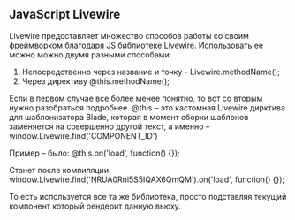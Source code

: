 ## JavaScript Livewire

Livewire предоставляет множество способов работы со своим фреймворком благодаря JS библиотеке Livewire. Использовать ее можно можно двумя разными способами:

1) Непосредственно через название и точку - Livewire.methodName();
2) Через директиву @this.methodName(); 

Если в первом случае все более менее понятно, то вот со вторым нужно разобраться подробнее. @this – это кастомная Livewire дирктива для шаблонизатора Blade, которая в момент сборки шаблонов заменяется на совершенно другой текст, а именно – window.Livewire.find('COMPONENT_ID')

Пример – было: @this.on('load', function() {}); 

Станет после компиляции: window.Livewire.find('NRUA0Rnl5S5IQAX6QmQM').on('load', function() {}); 

То есть используется все та же библиотека, просто подставляя текущий компонент который рендерит данную вьюху.
